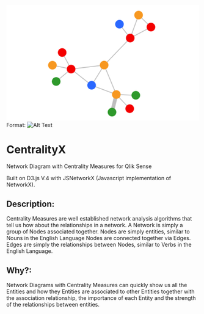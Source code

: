 ![GitHub Logo](/centralityX_logo.png)
Format: ![Alt Text](url)

# CentralityX
Network Diagram with Centrality Measures for Qlik Sense

Built on D3.js V.4 with JSNetworkX (Javascript implementation of NetworkX).

## Description: 

Centrality Measures are well established network analysis algorithms that tell us how about the relationships in a network.
A Network is simply a group of Nodes associated together.
Nodes are simply entities, similar to Nouns in the English Language
Nodes are connected together via Edges.
Edges are simply the relationships between Nodes, similar to Verbs in the English Language.

## Why?:

Network Diagrams with Centrality Measures can quickly show us all the Entities and how they Entities are associated to other Entities together with the association relationship, the importance of each Entity and the strength of the relationships between entities.
